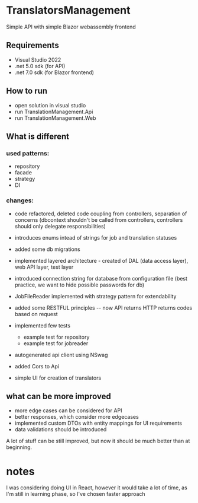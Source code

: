# TranslatorsManagement

Simple API with simple Blazor webassembly frontend

## Requirements

- Visual Studio 2022
- .net 5.0 sdk (for API)
- .net 7.0 sdk (for Blazor frontend)


## How to run

- open solution in visual studio
- run TranslationManagement.Api
- run TranslationManagement.Web

## What is different

### used patterns:

- repository
- facade
- strategy
- DI


### changes:

- code refactored, deleted code coupling from controllers, separation of concerns (dbcontext shouldn't be called from controllers, controllers should only delegate responsibilities)

- introduces enums intead of strings for job and translation statuses

- added some db migrations

- implemented layered architecture - created of DAL (data access layer), web API layer, test layer

- introduced connection string for database from configuration file (best practice, we want to hide possible passwords for db)

- JobFileReader implemented with strategy pattern for extendability

- added some RESTFUL principles -- now API returns HTTP returns codes based on request

- implemented few tests
    - example test for repository
    - example test for jobreader

- autogenerated api client using NSwag

- added Cors to Api

- simple UI for creation of translators

## what can be more improved

- more edge cases can be considered for API
- better responses, which consider more edgecases
- implemented custom DTOs with entity mappings for UI requirements
- data validations should be introduced


A lot of stuff can be still improved, but now it should be much better than at beginning.

# notes

I was considering doing UI in React, however it would take a lot of time, as I'm still in learning phase, so I've chosen faster approach  
